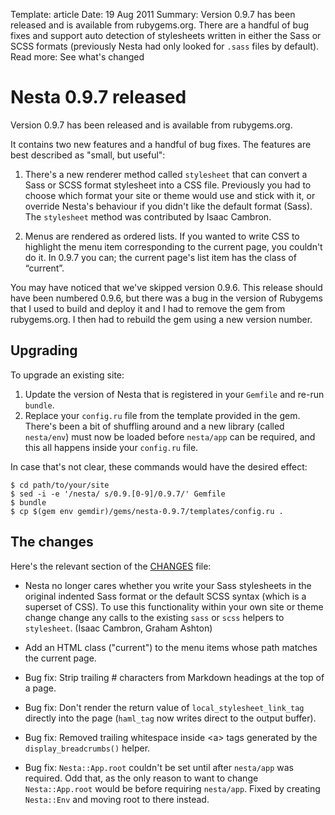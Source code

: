 Template: article
Date: 19 Aug 2011
Summary: Version 0.9.7 has been released and is available from rubygems.org. There are a handful of bug fixes and support auto detection of stylesheets written in either the Sass or SCSS formats (previously Nesta had only looked for `.sass` files by default).
Read more: See what's changed

# Nesta 0.9.7 released

Version 0.9.7 has been released and is available from rubygems.org. 

It contains two new features and a handful of bug fixes. The features
are best described as "small, but useful":

1. There's a new renderer method called `stylesheet` that can convert a
   Sass or SCSS format stylesheet into a CSS file. Previously you had to
   choose which format your site or theme would use and stick with it,
   or override Nesta's behaviour if you didn't like the default format
   (Sass). The `stylesheet` method was contributed by Isaac Cambron.

2. Menus are rendered as ordered lists. If you wanted to write CSS to
   highlight the menu item corresponding to the current page, you
   couldn't do it. In 0.9.7 you can; the current page's list item has
   the class of “current”.

You may have noticed that we've skipped version 0.9.6. This release
should have been numbered 0.9.6, but there was a bug in the version of
Rubygems that I used to build and deploy it and I had to remove the gem
from rubygems.org. I then had to rebuild the gem using a new version
number.

## Upgrading

To upgrade an existing site:

1. Update the version of Nesta that is registered in your `Gemfile` and
   re-run `bundle`.
2. Replace your `config.ru` file from the template provided in the gem.
   There's been a bit of shuffling around and a new library (called
   `nesta/env`) must now be loaded before `nesta/app` can be required,
   and this all happens inside your `config.ru` file.

In case that's not clear, these commands would have the desired effect:

    $ cd path/to/your/site
    $ sed -i -e '/nesta/ s/0.9.[0-9]/0.9.7/' Gemfile
    $ bundle
    $ cp $(gem env gemdir)/gems/nesta-0.9.7/templates/config.ru .

## The changes

Here's the relevant section of the [CHANGES][changelog] file:

 * Nesta no longer cares whether you write your Sass stylesheets in the
   original indented Sass format or the default SCSS syntax (which is a
   superset of CSS). To use this functionality within your own site or
   theme change change any calls to the existing `sass` or `scss`
   helpers to `stylesheet`. (Isaac Cambron, Graham Ashton)

 * Add an HTML class ("current") to the menu items whose path matches
   the current page.

 * Bug fix: Strip trailing # characters from Markdown headings at the
   top of a page.

 * Bug fix: Don't render the return value of `local_stylesheet_link_tag`
   directly into the page (`haml_tag` now writes direct to the output
   buffer).

 * Bug fix: Removed trailing whitespace inside &lt;a&gt; tags generated
   by the `display_breadcrumbs()` helper.

 * Bug fix: `Nesta::App.root` couldn't be set until after `nesta/app` was
   required. Odd that, as the only reason to want to change
   `Nesta::App.root` would be before requiring `nesta/app`. Fixed by
   creating `Nesta::Env` and moving root to there instead.

[rubygems]: http://rubygems.org/gems/nesta
[changelog]: https://github.com/gma/nesta/blob/master/CHANGES
